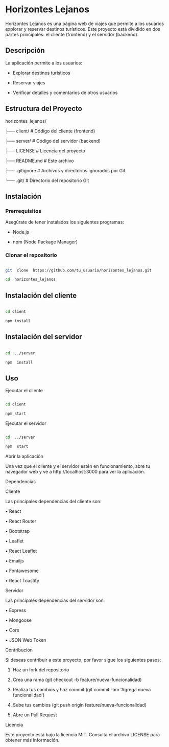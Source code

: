
# Horizontes Lejanos

  

Horizontes Lejanos es una página web de viajes que permite a los usuarios explorar y reservar destinos turísticos. Este proyecto está dividido en dos partes principales: el cliente (frontend) y el servidor (backend).

  

## Descripción

  

La aplicación permite a los usuarios:

- Explorar destinos turísticos

- Reservar viajes

- Verificar detalles y comentarios de otros usuarios

  

## Estructura del Proyecto

  

horizontes_lejanos/

├── client/ # Código del cliente (frontend)

├── server/ # Código del servidor (backend)

├── LICENSE # Licencia del proyecto

├── README.md # Este archivo

├── .gitignore # Archivos y directorios ignorados por Git

└── .git/ # Directorio del repositorio Git

  
  

## Instalación

  

### Prerrequisitos

  

Asegúrate de tener instalados los siguientes programas:

- Node.js

- npm (Node Package Manager)

  

### Clonar el repositorio

  

```bash

git  clone  https://github.com/tu_usuario/horizontes_lejanos.git

cd  horizontes_lejanos
```
  

## Instalación del cliente

  

```bash

cd client

npm install
```
  
  

## Instalación del servidor

  

```bash

cd  ../server

npm  install
```
  
  

## Uso

  

Ejecutar  el  cliente

  

```bash

cd client

npm start

```

  

Ejecutar el servidor

  

```bash

cd  ../server

npm  start

```

  

Abrir la aplicación

  

Una vez que el cliente y el servidor estén en funcionamiento, abre tu navegador web y ve a http://localhost:3000 para ver la aplicación.

  

Dependencias

  

Cliente

  

Las principales dependencias del cliente son:

  

• React

• React Router

• Bootstrap

• Leaflet

• React Leaflet

• Emailjs

• Fontawesome

• React Toastify

  
  

Servidor

  

Las principales dependencias del servidor son:

  

• Express

• Mongoose

• Cors

• JSON Web Token

  

Contribución

  

Si deseas contribuir a este proyecto, por favor sigue los siguientes pasos:

  

1. Haz un fork del repositorio

2. Crea una rama (git checkout -b feature/nueva-funcionalidad)

3. Realiza tus cambios y haz commit (git commit -am 'Agrega nueva funcionalidad')

4. Sube tus cambios (git push origin feature/nueva-funcionalidad)

5. Abre un Pull Request

  

Licencia

  

Este proyecto está bajo la licencia MIT. Consulta el archivo LICENSE para obtener más información.